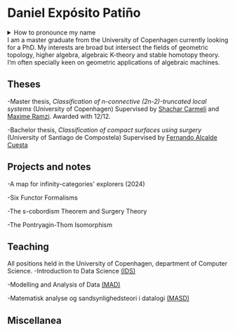 # Daniel Expósito Patiño
<details>
<summary>How to pronounce my name</summary>
  
> Emphasis is placed in the bolded syllables in each word: Dani**el** Ex**pó**sito Pa**ti**ño . Additionally, the letter ñ is pronounced as gn in french (champignon) or close to ny (canyon) in english.
> 
</details>
I am a master graduate from the University of Copenhagen currently looking for a PhD. My interests are broad but intersect the fields of geometric
topology, higher algebra, algebraic K-theory and stable homotopy theory. I’m often specially keen on geometric applications of algebraic machines.

## Theses
-Master thesis, _Classification of n-connective (2n-2)-truncated local systems_ (University of Copenhagen)
Supervised by [Shachar Carmeli](https://sites.google.com/view/shachar-carmeli/home) and [Maxime Ramzi](https://sites.google.com/view/maxime-ramzi-en). Awarded with 12/12.

-Bachelor thesis, _Classification of compact surfaces using surgery_ (University of Santiago de Compostela)
Supervised by [Fernando Alcalde Cuesta](https://arxiv.org/search/math?searchtype=author&query=Cuesta%2C+F+A)

## Projects and notes
-A map for infinity-categories' explorers (2024)

-Six Functor Formalisms

-The s-cobordism Theorem and Surgery Theory

-The Pontryagin-Thom Isomorphism

## Teaching 
All positions held in the University of Copenhagen, department of Computer Science.
-Introduction to Data Science [(IDS)](https://kurser.ku.dk/course/ndak16003u)

-Modelling and Analysis of Data [(MAD)](https://kurser.ku.dk/course/ndab16012u)

-Matematisk analyse og sandsynlighedsteori i datalogi [(MASD)](https://kurser.ku.dk/course/NDAB18002U)

## Miscellanea 
